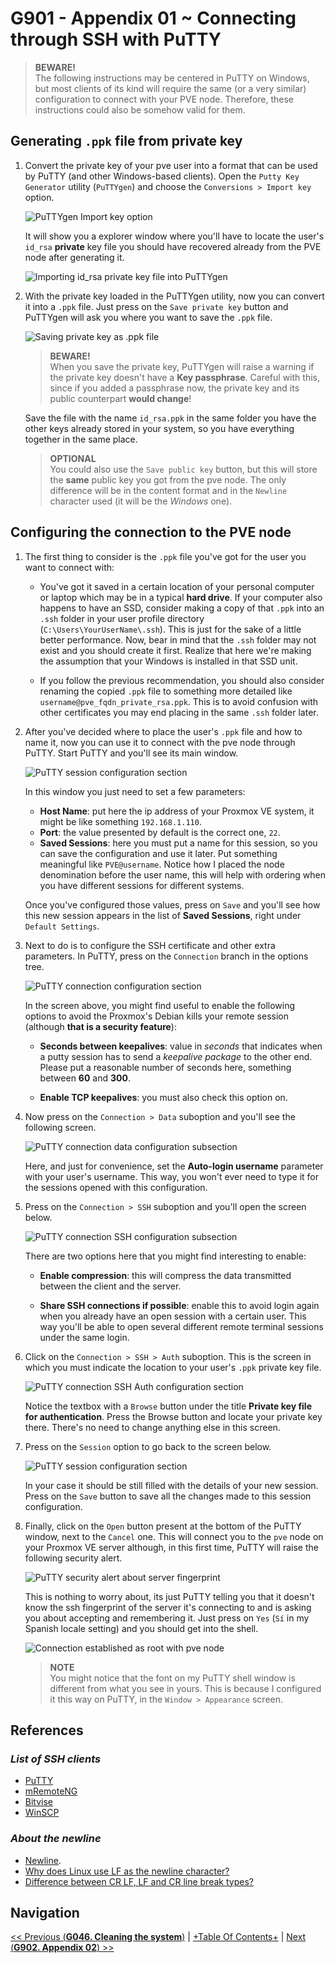 # G901 - Appendix 01 ~ Connecting through SSH with PuTTY

> **BEWARE!**  
> The following instructions may be centered in PuTTY on Windows, but most clients of its kind will require the same (or a very similar) configuration to connect with your PVE node. Therefore, these instructions could also be somehow valid for them.

## Generating `.ppk` file from private key

1. Convert the private key of your pve user into a format that can be used by PuTTY (and other Windows-based clients). Open the `Putty Key Generator` utility (`PuTTYgen`) and choose the `Conversions > Import key` option.

    ![PuTTYgen Import key option](images/g901/puttygen_import_key_option.png "PuTTYgen Import key option")

    It will show you a explorer window where you'll have to locate the user's `id_rsa` **private** key file you should have recovered already from the PVE node after generating it.

    ![Importing id_rsa private key file into PuTTYgen](images/g901/puttygen_import_id_rsa_private_key.png "Importing id_rsa private key file into PuTTYgen")

2. With the private key loaded in the PuTTYgen utility, now you can convert it into a `.ppk` file. Just press on the `Save private key` button and PuTTYgen will ask you where you want to save the `.ppk` file.

    ![Saving private key as .ppk file](images/g901/puttygen_private_key_as_ppk.png "Saving private key as .ppk file")

    > **BEWARE!**  
    > When you save the private key, PuTTYgen will raise a warning if the private key doesn't have a **Key passphrase**. Careful with this, since if you added a passphrase now, the private key and its public counterpart **would change**!

    Save the file with the name `id_rsa.ppk` in the same folder you have the other keys already stored in your system, so you have everything together in the same place.

    > **OPTIONAL**  
    > You could also use the `Save public key` button, but this will store the **same** public key you got from the pve node. The only difference will be in the content format and in the `Newline` character used (it will be the _Windows_ one).

## Configuring the connection to the PVE node

1. The first thing to consider is the `.ppk` file you've got for the user you want to connect with:

    - You've got it saved in a certain location of your personal computer or laptop which may be in a typical **hard drive**. If your computer also happens to have an SSD, consider making a copy of that `.ppk` into an `.ssh` folder in your user profile directory (`C:\Users\YourUserName\.ssh`). This is just for the sake of a little better performance. Now, bear in mind that the `.ssh` folder may not exist and you should create it first. Realize that here we're making the assumption that your Windows is installed in that SSD unit.

    - If you follow the previous recommendation, you should also consider renaming the copied `.ppk` file to something more detailed like `username@pve_fqdn_private_rsa.ppk`. This is to avoid confusion with other certificates you may end placing in the same `.ssh` folder later.

2. After you've decided where to place the user's `.ppk` file and how to name it, now you can use it to connect with the pve node through PuTTY. Start PuTTY and you'll see its main window.

    ![PuTTY session configuration section](images/g901/putty_session_configuration_section.png "PuTTY session configuration section")

    In this window you just need to set a few parameters:

    - **Host Name**: put here the ip address of your Proxmox VE system, it might be like something `192.168.1.110`.
    - **Port**: the value presented by default is the correct one, `22`.
    - **Saved Sessions**: here you must put a name for this session, so you can save the configuration and use it later. Put something meaningful like `PVE@username`. Notice how I placed the node denomination before the user name, this will help with ordering when you have different sessions for different systems.

    Once you've configured those values, press on `Save` and you'll see how this new session appears in the list of **Saved Sessions**, right under `Default Settings`.

3. Next to do is to configure the SSH certificate and other extra parameters. In PuTTY, press on the `Connection` branch in the options tree.

    ![PuTTY connection configuration section](images/g901/putty_connection_configuration_section.png "PuTTY connection configuration section")

    In the screen above, you might find useful to enable the following options to avoid the Proxmox's Debian kills your remote session (although **that is a security feature**):

    - **Seconds between keepalives**: value in _seconds_ that indicates when a putty session has to send a _keepalive package_ to the other end. Please put a reasonable number of seconds here, something between **60** and **300**.

    - **Enable TCP keepalives**: you must also check this option on.

4. Now press on the `Connection > Data` suboption and you'll see the following screen.

    ![PuTTY connection data configuration subsection](images/g901/putty_connection_data_configuration_section.png "PuTTY connection data configuration subsection")

    Here, and just for convenience, set the **Auto-login username** parameter with your user's username. This way, you won't ever need to type it for the sessions opened with this configuration.

5. Press on the `Connection > SSH` suboption and you'll open the screen below.

    ![PuTTY connection SSH configuration subsection](images/g901/putty_connection_SSH_configuration_section.png "PuTTY connection SSH configuration subsection")

    There are two options here that you might find interesting to enable:

    - **Enable compression**: this will compress the data transmitted between the client and the server.

    - **Share SSH connections if possible**: enable this to avoid login again when you already have an open session with a certain user. This way you'll be able to open several different remote terminal sessions under the same login.

6. Click on the `Connection > SSH > Auth` suboption. This is the screen in which you must indicate the location to your user's `.ppk` private key file.

    ![PuTTY connection SSH Auth configuration section](images/g901/putty_connection_SSH_auth_configuration_section.png "PuTTY connection SSH Auth configuration section")

    Notice the textbox with a `Browse` button under the title **Private key file for authentication**. Press the Browse button and locate your private key there. There's no need to change anything else in this screen.

7. Press on the `Session` option to go back to the screen below.

    ![PuTTY session configuration section](images/g901/putty_session_configuration_section.png "PuTTY session configuration section")

    In your case it should be still filled with the details of your new session. Press on the `Save` button to save all the changes made to this session configuration.

8. Finally, click on the `Open` button present at the bottom of the PuTTY window, next to the `Cancel` one. This will connect you to the `pve` node on your Proxmox VE server although, in this first time, PuTTY will raise the following security alert.

    ![PuTTY security alert about server fingerprint](images/g901/putty_security_alert_server_fingerprint.png "PuTTY security alert about server fingerprint")

    This is nothing to worry about, its just PuTTY telling you that it doesn't know the ssh fingerprint of the server it's connecting to and is asking you about accepting and remembering it. Just press on `Yes` (`Sí` in my Spanish locale setting) and you should get into the shell.

    ![Connection established as root with pve node](images/g901/putty_connection_stablished_as_root_pve_node.png "Connection established as root with pve node")

    > **NOTE**  
    > You might notice that the font on my PuTTY shell window is different from what you see in yours. This is because I configured it this way on PuTTY, in the `Window > Appearance` screen.

## References

### _List of **SSH clients**_

- [PuTTY](https://www.putty.org/)
- [mRemoteNG](https://mremoteng.org/)
- [Bitvise](https://www.bitvise.com/)
- [WinSCP](https://winscp.net)

### _About the **newline**_

- [Newline](https://en.wikipedia.org/wiki/Newline).
- [Why does Linux use LF as the newline character?](https://unix.stackexchange.com/questions/411811/why-does-linux-use-lf-as-the-newline-character)
- [Difference between CR LF, LF and CR line break types?](https://stackoverflow.com/questions/1552749/difference-between-cr-lf-lf-and-cr-line-break-types)

## Navigation

[<< Previous (**G046. Cleaning the system**)](G046%20-%20Cleaning%20the%20system.md) | [+Table Of Contents+](G000%20-%20Table%20Of%20Contents.md) | [Next (**G902. Appendix 02**) >>](G902%20-%20Appendix%2002%20~%20Vim%20vimrc%20configuration.md)
